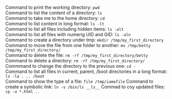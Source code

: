 Command to print the working directory: `pwd`  
Command to list the content of a directory: `ls`  
Command to take me to the home directory: `cd`  
Command to list content in long format: `ls -lt`  
Command to list all files including hidden items: `ls -alt`  
Command to list all files with numerig UID and GID: `ls -aln`  
Command to create a directory under tmp: `mkdir /tmp/my_first_directory`  
Command to move the file from one folder to another: `mv /tmp/betty /tmp/my_first_directory/`  
Command to delete the file: `rm -rf /tmp/my_first_directory/betty`  
Command to delete a directory: `rm -rf /tmp/my_first_directory/`  
Commmand to change the directory to the previous one: `cd -`  
Command to list all files in current, parent, /boot directories in a long format: `ls -la . .. /boot`  
Command to show the type of a file: `file /tmp/iamafile`
Command to create a symbolic link: `ln -s /bin/ls __ls__`
Commad to coy updated files: `cp -u *.html ..`
